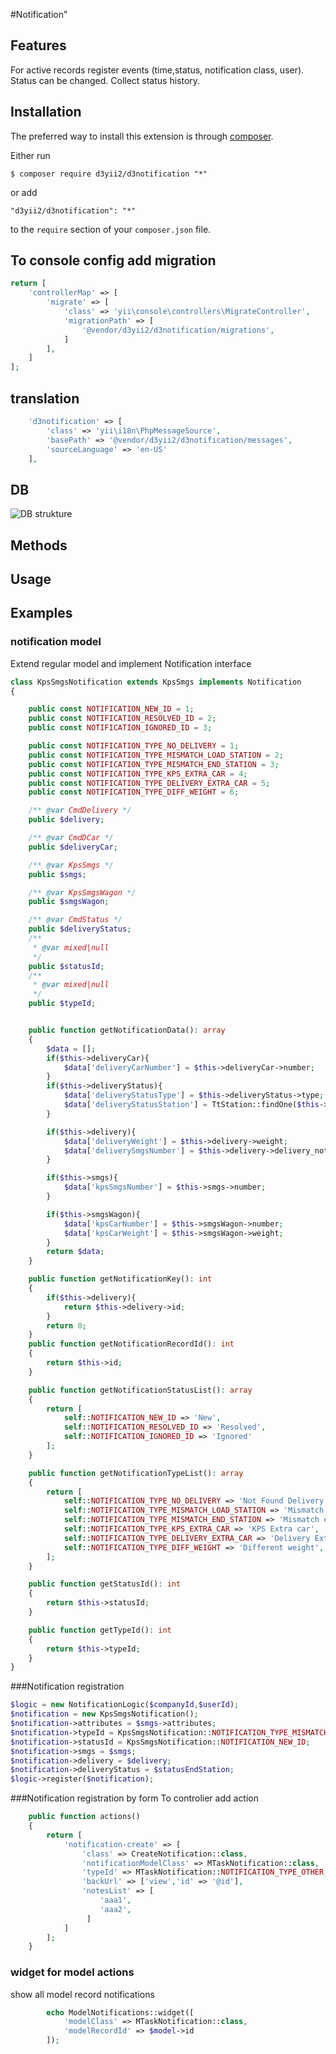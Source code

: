 #Notification"

## Features
For active records register events (time,status, notification class, user). Status can be changed.
Collect status history.  

## Installation

The preferred way to install this extension is through [composer](http://getcomposer.org/download/).

Either run

```
$ composer require d3yii2/d3notification "*"
```

or add

```
"d3yii2/d3notification": "*"
```

to the `require` section of your `composer.json` file.

## To console config add migration
```php
return [
    'controllerMap' => [
        'migrate' => [
            'class' => 'yii\console\controllers\MigrateController',
            'migrationPath' => [
                '@vendor/d3yii2/d3notification/migrations',
            ]
        ],
    ]
];   

```
## translation
```php 
    'd3notification' => [
        'class' => 'yii\i18n\PhpMessageSource',
        'basePath' => '@vendor/d3yii2/d3notification/messages',
        'sourceLanguage' => 'en-US'
    ],
```

## DB

![DB strukture](https://github.com/d3yii2/d3notification/blob/master/doc/DbSchema.png)

## Methods


## Usage

## Examples

### notification model

Extend regular model and implement Notification interface
```php
class KpsSmgsNotification extends KpsSmgs implements Notification
{

    public const NOTIFICATION_NEW_ID = 1;
    public const NOTIFICATION_RESOLVED_ID = 2;
    public const NOTIFICATION_IGNORED_ID = 3;

    public const NOTIFICATION_TYPE_NO_DELIVERY = 1;
    public const NOTIFICATION_TYPE_MISMATCH_LOAD_STATION = 2;
    public const NOTIFICATION_TYPE_MISMATCH_END_STATION = 3;
    public const NOTIFICATION_TYPE_KPS_EXTRA_CAR = 4;
    public const NOTIFICATION_TYPE_DELIVERY_EXTRA_CAR = 5;
    public const NOTIFICATION_TYPE_DIFF_WEIGHT = 6;

    /** @var CmdDelivery */
    public $delivery;

    /** @var CmdDCar */
    public $deliveryCar;

    /** @var KpsSmgs */
    public $smgs;

    /** @var KpsSmgsWagon */
    public $smgsWagon;

    /** @var CmdStatus */
    public $deliveryStatus;
    /**
     * @var mixed|null
     */
    public $statusId;
    /**
     * @var mixed|null
     */
    public $typeId;


    public function getNotificationData(): array
    {
        $data = [];
        if($this->deliveryCar){
            $data['deliveryCarNumber'] = $this->deliveryCar->number;
        }
        if($this->deliveryStatus){
            $data['deliveryStatusType'] = $this->deliveryStatus->type;
            $data['deliveryStatusStation'] = TtStation::findOne($this->deliveryStatus->station_id)->name_ru;
        }

        if($this->delivery){
            $data['deliveryWeight'] = $this->delivery->weight;
            $data['deliverySmgsNumber'] = $this->delivery->delivery_note;
        }

        if($this->smgs){
            $data['kpsSmgsNumber'] = $this->smgs->number;
        }

        if($this->smgsWagon){
            $data['kpsCarNumber'] = $this->smgsWagon->number;
            $data['kpsCarWeight'] = $this->smgsWagon->weight;
        }
        return $data;
    }

    public function getNotificationKey(): int
    {
        if($this->delivery){
            return $this->delivery->id;
        }
        return 0;
    }
    public function getNotificationRecordId(): int
    {
        return $this->id;
    }

    public function getNotificationStatusList(): array
    {
        return [
            self::NOTIFICATION_NEW_ID => 'New',
            self::NOTIFICATION_RESOLVED_ID => 'Resolved',
            self::NOTIFICATION_IGNORED_ID => 'Ignored'
        ];
    }

    public function getNotificationTypeList(): array
    {
        return [
            self::NOTIFICATION_TYPE_NO_DELIVERY => 'Not Found Delivery record',
            self::NOTIFICATION_TYPE_MISMATCH_LOAD_STATION => 'Mismatch load station',
            self::NOTIFICATION_TYPE_MISMATCH_END_STATION => 'Mismatch end station',
            self::NOTIFICATION_TYPE_KPS_EXTRA_CAR => 'KPS Extra car',
            self::NOTIFICATION_TYPE_DELIVERY_EXTRA_CAR => 'Delivery Extra Car',
            self::NOTIFICATION_TYPE_DIFF_WEIGHT => 'Different weight',
        ];
    }

    public function getStatusId(): int
    {
        return $this->statusId;
    }

    public function getTypeId(): int
    {
        return $this->typeId;
    }
}


```

###Notification registration
```php
$logic = new NotificationLogic($companyId,$userId);
$notification = new KpsSmgsNotification();
$notification->attributes = $smgs->attributes;
$notification->typeId = KpsSmgsNotification::NOTIFICATION_TYPE_MISMATCH_END_STATION;
$notification->statusId = KpsSmgsNotification::NOTIFICATION_NEW_ID;
$notification->smgs = $smgs;
$notification->delivery = $delivery;
$notification->deliveryStatus = $statusEndStation;
$logic->register($notification);
```

###Notification registration by  form
To controlier add action

```php 
    public function actions()
    {
        return [
            'notification-create' => [
                'class' => CreateNotification::class,
                'notificationModelClass' => MTaskNotification::class,
                'typeId' => MTaskNotification::NOTIFICATION_TYPE_OTHER,
                'backUrl' => ['view','id' => '@id'],
                'notesList' => [
                    'aaa1',
                    'aaa2',
                 ]
            ]
        ];
    }    
```

### widget for model actions
show all model record notifications
```php 
        echo ModelNotifications::widget([
            'modelClass' => MTaskNotification::class,
            'modelRecordId' => $model->id
        ]);
```